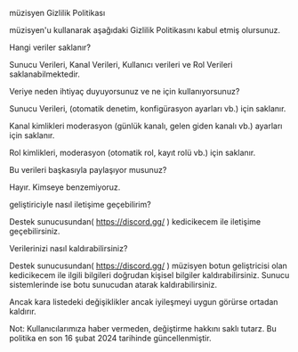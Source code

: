 müzisyen Gizlilik Politikası

müzisyen'u kullanarak aşağıdaki Gizlilik Politikasını kabul etmiş olursunuz.

Hangi veriler saklanır?

Sunucu Verileri, Kanal Verileri, Kullanıcı verileri ve Rol Verileri saklanabilmektedir.

Veriye neden ihtiyaç duyuyorsunuz ve ne için kullanıyorsunuz?

Sunucu Verileri, (otomatik denetim, konfigürasyon ayarları vb.) için saklanır.

Kanal kimlikleri moderasyon (günlük kanalı, gelen giden kanalı vb.) ayarları için saklanır.

Rol kimlikleri, moderasyon (otomatik rol, kayıt rolü vb.) için saklanır.

Bu verileri başkasıyla paylaşıyor musunuz?

Hayır. Kimseye benzemiyoruz.

geliştiriciyle nasıl iletişime geçebilirim?

Destek sunucusundan( https://discord.gg/ ) kedicikecem ile iletişime geçebilirsiniz.

Verilerinizi nasıl kaldırabilirsiniz?

Destek sunucusundan( https://discord.gg/ ) müzisyen botun geliştricisi olan kedicikecem ile ilgili bilgileri doğrudan kişisel bilgiler kaldırabilirsiniz. Sunucu sistemlerinde ise botu sunucudan atarak kaldırabilirsiniz.

Ancak kara listedeki değişiklikler ancak iyileşmeyi uygun görürse ortadan kaldırır.

Not: Kullanıcılarımıza haber vermeden, değiştirme hakkını saklı tutarz. Bu politika en son 16 şubat 2024 tarihinde güncellenmiştir.
